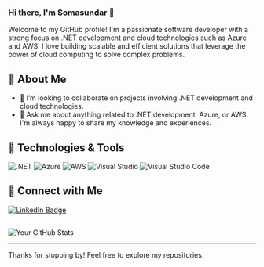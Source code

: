 ### Hi there, I'm Somasundar 👋
Welcome to my GitHub profile! I'm a passionate software developer with a strong focus on .NET development and cloud technologies such as Azure and AWS. I love building scalable and efficient solutions that leverage the power of cloud computing to solve complex problems.

## 🚀 About Me
- 👯 I’m looking to collaborate on projects involving .NET development and cloud technologies.
- 💬 Ask me about anything related to .NET development, Azure, or AWS. I'm always happy to share my knowledge and experiences.
    
## 🔧 Technologies & Tools

![.NET](https://img.shields.io/badge/-.NET-512BD4?style=flat&logo=.NET&logoColor=white)
![Azure](https://img.shields.io/badge/-Azure-0089D6?style=flat&logo=microsoft-azure&logoColor=white)
![AWS](https://img.shields.io/badge/-AWS-232F3E?style=flat&logo=amazon-aws&logoColor=white)
![Visual Studio](https://img.shields.io/badge/-Visual%20Studio-5C2D91?style=flat&logo=visual-studio&logoColor=white)
![Visual Studio Code](https://img.shields.io/badge/-VS%20Code-007ACC?style=flat&logo=visual-studio-code&logoColor=white)

## 🤝 Connect with Me
[![LinkedIn Badge](https://img.shields.io/badge/LinkedIn-blue?style=for-the-badge&logo=linkedin&logoColor=white)](https://www.linkedin.com/in/somasundar-work/)

<!--
**ps-codings/ps-codings** is a ✨ _special_ ✨ repository because its `README.md` (this file) appears on your GitHub profile.

Here are some ideas to get you started:

- 🔭 I’m currently working on ...
- 🌱 I’m currently learning ...
- 👯 I’m looking to collaborate on ...
- 🤔 I’m looking for help with ...
- 💬 Ask me about ...
- 📫 How to reach me: ...
- 😄 Pronouns: ...
- ⚡ Fun fact: ...
-->

##
![Your GitHub Stats](https://github-readme-stats.vercel.app/api?username=somasundar-work&show_icons=true&theme=blue)

---

Thanks for stopping by! Feel free to explore my repositories.
